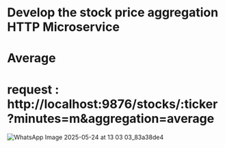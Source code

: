 # Develop the stock price aggregation HTTP Microservice
# Average
  # request : http://localhost:9876/stocks/:ticker?minutes=m&aggregation=average
   ![WhatsApp Image 2025-05-24 at 13 03 03_83a38de4](https://github.com/user-attachments/assets/c905a57a-7578-4642-9e1c-11440ea08f89)

   

